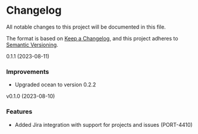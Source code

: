 # Changelog

All notable changes to this project will be documented in this file.

The format is based on [Keep a Changelog](https://keepachangelog.com/en/1.0.0/),
and this project adheres to [Semantic Versioning](https://semver.org/spec/v2.0.0.html).

<!-- towncrier release notes start -->

0.1.1 (2023-08-11)

### Improvements

- Upgraded ocean to version 0.2.2


v0.1.0 (2023-08-10)

### Features

- Added Jira integration with support for projects and issues (PORT-4410)
